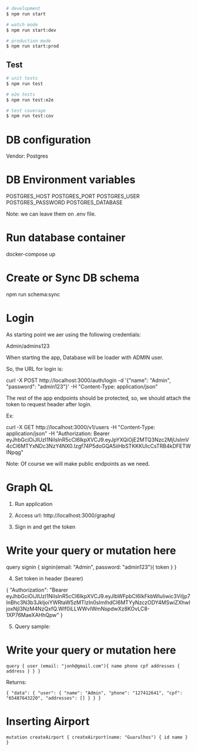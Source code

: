 ```bash
# development
$ npm run start

# watch mode
$ npm run start:dev

# production mode
$ npm run start:prod
```

## Test

```bash
# unit tests
$ npm run test

# e2e tests
$ npm run test:e2e

# test coverage
$ npm run test:cov
```

# DB configuration

Vendor: Postgres

# DB Environment variables

POSTGRES_HOST
POSTGRES_PORT
POSTGRES_USER
POSTGRES_PASSWORD
POSTGRES_DATABASE

Note: we can leave them on .env file.

# Run database container

docker-compose up

# Create or Sync DB schema

npm run schema:sync

# Login

As starting point we aer using the following credentials:

Admin/admins123

When starting the app, Database will be loader with ADMIN user.

So, the URL for login is:

curl -X POST http://localhost:3000/auth/login -d '{"name": "Admin", "password": "admin123"}' -H "Content-Type: application/json"

The rest of the app endpoints should be protected, so, we should attach the token to request header after login.

Ex:

curl -X GET http://localhost:3000/v1/users -H "Content-Type: application/json" -H "Authorization: Bearer eyJhbGciOiJIUzI1NiIsInR5cCI6IkpXVCJ9.eyJpYXQiOjE2MTQ3Nzc2MjUsImV4cCI6MTYxNDc3NzY4NX0.Izgf74P5doGQA5iiHbSTKKKUlcCsTRB4kDFETWINpqg"

Note: Of course we will make public endpoints as we need.

# Graph QL

1. Run application
2. Access url: http://localhost:3000/graphql

3. Sign in and get the token

# Write your query or mutation here

query signin {
signin(email: "Admin", password: "admin123"){
token
}
}

4. Set token in header (bearer)

{
"Authorization": "Bearer eyJhbGciOiJIUzI1NiIsInR5cCI6IkpXVCJ9.eyJlbWFpbCI6IkFkbWluIiwic3ViIjp7InBhc3N3b3JkIjoiYWRtaW5zMTIzIn0sImlhdCI6MTYyNzczODY4MSwiZXhwIjoxNjI3NzM4NzQxfQ.WIf0iLLWWvIWmNspdwXz8KOvLC8-1XP76MaeXAHhQpw"
}

5. Query sample:

# Write your query or mutation here

`query { user (email: "jonh@gmail.com"){ name phone cpf addresses { address } } }`

Returns:

`{ "data": { "user": { "name": "Admin", "phone": "127412641", "cpf": "65487643220", "addresses": [] } } }`

# Inserting Airport

`mutation createAirport { createAirport(name: "Guarulhos") { id name } }`
